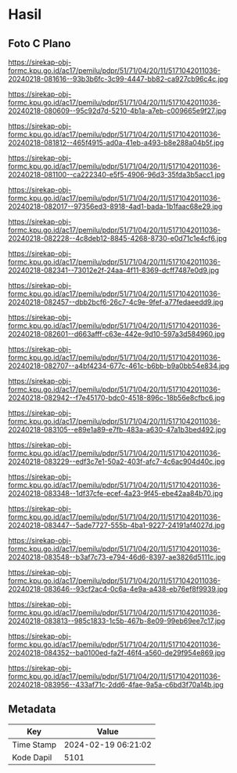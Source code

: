 # Hasil

## Foto C Plano

https://sirekap-obj-formc.kpu.go.id/ac17/pemilu/pdpr/51/71/04/20/11/5171042011036-20240218-081616--93b3b6fc-3c99-4447-bb82-ca927cb96c4c.jpg

https://sirekap-obj-formc.kpu.go.id/ac17/pemilu/pdpr/51/71/04/20/11/5171042011036-20240218-080609--95c92d7d-5210-4b1a-a7eb-c009665e9f27.jpg

https://sirekap-obj-formc.kpu.go.id/ac17/pemilu/pdpr/51/71/04/20/11/5171042011036-20240218-081812--465f4915-ad0a-41eb-a493-b8e288a04b5f.jpg

https://sirekap-obj-formc.kpu.go.id/ac17/pemilu/pdpr/51/71/04/20/11/5171042011036-20240218-081100--ca222340-e5f5-4906-96d3-35fda3b5acc1.jpg

https://sirekap-obj-formc.kpu.go.id/ac17/pemilu/pdpr/51/71/04/20/11/5171042011036-20240218-082017--97356ed3-8918-4ad1-bada-1b1faac68e29.jpg

https://sirekap-obj-formc.kpu.go.id/ac17/pemilu/pdpr/51/71/04/20/11/5171042011036-20240218-082228--4c8deb12-8845-4268-8730-e0d71c1e4cf6.jpg

https://sirekap-obj-formc.kpu.go.id/ac17/pemilu/pdpr/51/71/04/20/11/5171042011036-20240218-082341--73012e2f-24aa-4f11-8369-dcff7487e0d9.jpg

https://sirekap-obj-formc.kpu.go.id/ac17/pemilu/pdpr/51/71/04/20/11/5171042011036-20240218-082457--dbb2bcf6-26c7-4c9e-9fef-a77fedaeedd9.jpg

https://sirekap-obj-formc.kpu.go.id/ac17/pemilu/pdpr/51/71/04/20/11/5171042011036-20240218-082601--d663afff-c63e-442e-9d10-597a3d584960.jpg

https://sirekap-obj-formc.kpu.go.id/ac17/pemilu/pdpr/51/71/04/20/11/5171042011036-20240218-082707--a4bf4234-677c-461c-b6bb-b9a0bb54e834.jpg

https://sirekap-obj-formc.kpu.go.id/ac17/pemilu/pdpr/51/71/04/20/11/5171042011036-20240218-082942--f7e45170-bdc0-4518-896c-18b56e8cfbc6.jpg

https://sirekap-obj-formc.kpu.go.id/ac17/pemilu/pdpr/51/71/04/20/11/5171042011036-20240218-083105--e89e1a89-e7fb-483a-a630-47a1b3bed492.jpg

https://sirekap-obj-formc.kpu.go.id/ac17/pemilu/pdpr/51/71/04/20/11/5171042011036-20240218-083229--edf3c7e1-50a2-403f-afc7-4c6ac904d40c.jpg

https://sirekap-obj-formc.kpu.go.id/ac17/pemilu/pdpr/51/71/04/20/11/5171042011036-20240218-083348--1df37cfe-ecef-4a23-9f45-ebe42aa84b70.jpg

https://sirekap-obj-formc.kpu.go.id/ac17/pemilu/pdpr/51/71/04/20/11/5171042011036-20240218-083447--5ade7727-555b-4ba1-9227-24191af4027d.jpg

https://sirekap-obj-formc.kpu.go.id/ac17/pemilu/pdpr/51/71/04/20/11/5171042011036-20240218-083548--b3af7c73-e794-46d6-8397-ae3826d5111c.jpg

https://sirekap-obj-formc.kpu.go.id/ac17/pemilu/pdpr/51/71/04/20/11/5171042011036-20240218-083646--93cf2ac4-0c6a-4e9a-a438-eb76ef8f9939.jpg

https://sirekap-obj-formc.kpu.go.id/ac17/pemilu/pdpr/51/71/04/20/11/5171042011036-20240218-083813--985c1833-1c5b-467b-8e09-99eb69ee7c17.jpg

https://sirekap-obj-formc.kpu.go.id/ac17/pemilu/pdpr/51/71/04/20/11/5171042011036-20240218-084352--ba0100ed-fa2f-46f4-a560-de29f954e869.jpg

https://sirekap-obj-formc.kpu.go.id/ac17/pemilu/pdpr/51/71/04/20/11/5171042011036-20240218-083956--433af71c-2dd6-4fae-9a5a-c6bd3f70a14b.jpg


## Metadata

| Key        | Value               |
| ---------- | ------------------- |
| Time Stamp | 2024-02-19 06:21:02 |
| Kode Dapil | 5101                |



